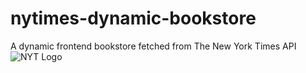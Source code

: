 # nytimes-dynamic-bookstore
A dynamic frontend bookstore fetched from The New York Times API
![NYT Logo](/blob/main/assets/logos/The_New_York_Times_Logo.svg&raw=true)
